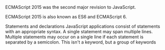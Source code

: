 ECMAScript 2015 was the second major revision to JavaScript.

ECMAScript 2015 is also known as ES6 and ECMAScript 6.

Statements and declarations
JavaScript applications consist of statements with an appropriate syntax. A single statement may span multiple lines. Multiple statements may occur on a single line if each statement is separated by a semicolon. This isn't a keyword, but a group of keywords
